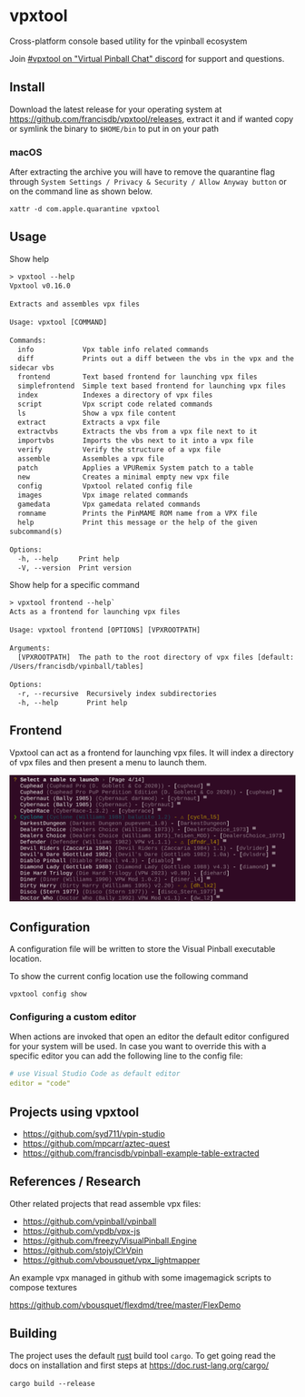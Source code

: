 # vpxtool

Cross-platform console based utility for the vpinball ecosystem

Join [#vpxtool on "Virtual Pinball Chat" discord](https://discord.gg/eYsvyMu8) for support and questions.

## Install

Download the latest release for your operating system at https://github.com/francisdb/vpxtool/releases, extract it and
if wanted copy or symlink the binary to `$HOME/bin` to put in on your path

### macOS

After extracting the archive you will have to remove the quarantine flag through
`System Settings / Privacy & Security / Allow Anyway button` or on the command line as shown below.

```
xattr -d com.apple.quarantine vpxtool
```

## Usage

Show help

```
> vpxtool --help
Vpxtool v0.16.0

Extracts and assembles vpx files

Usage: vpxtool [COMMAND]

Commands:
  info            Vpx table info related commands
  diff            Prints out a diff between the vbs in the vpx and the sidecar vbs
  frontend        Text based frontend for launching vpx files
  simplefrontend  Simple text based frontend for launching vpx files
  index           Indexes a directory of vpx files
  script          Vpx script code related commands
  ls              Show a vpx file content
  extract         Extracts a vpx file
  extractvbs      Extracts the vbs from a vpx file next to it
  importvbs       Imports the vbs next to it into a vpx file
  verify          Verify the structure of a vpx file
  assemble        Assembles a vpx file
  patch           Applies a VPURemix System patch to a table
  new             Creates a minimal empty new vpx file
  config          Vpxtool related config file
  images          Vpx image related commands
  gamedata        Vpx gamedata related commands
  romname         Prints the PinMAME ROM name from a VPX file
  help            Print this message or the help of the given subcommand(s)

Options:
  -h, --help     Print help
  -V, --version  Print version
```

Show help for a specific command

```
> vpxtool frontend --help`
Acts as a frontend for launching vpx files

Usage: vpxtool frontend [OPTIONS] [VPXROOTPATH]

Arguments:
  [VPXROOTPATH]  The path to the root directory of vpx files [default: /Users/francisdb/vpinball/tables]

Options:
  -r, --recursive  Recursively index subdirectories
  -h, --help       Print help
```

## Frontend

Vpxtool can act as a frontend for launching vpx files. It will index a directory of vpx files and then present a menu to
launch them.

![Frontend](docs/frontend.png)

## Configuration

A configuration file will be written to store the Visual Pinball executable location.

To show the current config location use the following command

```
vpxtool config show
```

### Configuring a custom editor

When actions are invoked that open an editor the default editor configured for your system will be used. In case you
want to override this with a specific editor you can add the following line to the config file:

```yaml
# use Visual Studio Code as default editor
editor = "code"
```

## Projects using vpxtool

* https://github.com/syd711/vpin-studio
* https://github.com/mpcarr/aztec-quest
* https://github.com/francisdb/vpinball-example-table-extracted

## References / Research

Other related projects that read assemble vpx files:

* https://github.com/vpinball/vpinball
* https://github.com/vpdb/vpx-js
* https://github.com/freezy/VisualPinball.Engine
* https://github.com/stojy/ClrVpin
* https://github.com/vbousquet/vpx_lightmapper

An example vpx managed in github with some imagemagick scripts to compose textures

https://github.com/vbousquet/flexdmd/tree/master/FlexDemo

## Building

The project uses the default [rust](https://www.rust-lang.org/) build tool `cargo`. To get going read the docs on
installation and first steps at https://doc.rust-lang.org/cargo/

`cargo build --release`
